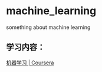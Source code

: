 # machine_learning
something about machine learning   

## 学习内容：  

[机器学习 | Coursera](https://www.coursera.org/learn/machine-learning/home/welcome)
